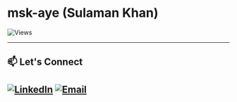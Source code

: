 <h1 align="left">msk-aye (Sulaman Khan)</h1>
<div align="left">
    <img src="https://komarev.com/ghpvc/?username=msk-aye&style=for-the-badge&color=red" alt="Views"/>
</div>

<!---
---

## :wave: About Me

Welcome! My name is **Sulaman** and I am a student at [The University of Queensland (UQ)](https://uq.edu.au/) and security intern at [CompliantERP](https://complianterp.com/). I am also a capstone student currently working with [NOJA Power](https://www.nojapower.com.au/) to create automated application and firmware security tests.

I am currently in my final year of university studying Bachelor of Computer Science and Masters of Cybersecurity.

Feel free to check out all my repositories to see what I have been getting up to during my years at university.

---

## :book: Education

- *Bachelor of Computer Science / Master of Cybersecurity*
  
    **Current GPA: 6.1 / 7.0 (Distinction)**.

- *Queensland Certificate of Education (2020)*

    **ATAR: 95.45 / 99.95**

---

## :man_technologist: Experience

### :computer: Software & Services I Use

<div align="center">
    <img src="https://raw.githubusercontent.com/devicons/devicon/master/icons/vscode/vscode-original.svg" alt="VSCode" height="48rem"/>&nbsp;
    <img src="https://raw.githubusercontent.com/devicons/devicon/master/icons/git/git-plain.svg" alt="Git" height="48rem"/>&nbsp;
    <img src="https://raw.githubusercontent.com/devicons/devicon/master/icons/github/github-original.svg" alt="GitHub" height="48rem"/>&nbsp;
    <img src="https://raw.githubusercontent.com/devicons/devicon/master/icons/anaconda/anaconda-original.svg" alt="Git" height="48rem"/>&nbsp;
</div>

#### Operating Systems I Use

<div align="center">
  <img src="https://raw.githubusercontent.com/devicons/devicon/master/icons/windows11/windows11-original.svg" alt="Windows 11" height="48rem"/>&nbsp;
  <img src="https://raw.githubusercontent.com/devicons/devicon/master/icons/ubuntu/ubuntu-plain.svg" alt="Ubuntu" height="48rem"/>
</div>

### :hammer_and_wrench: Languages & Tools I am Experienced in

#### For Web Development

<div align="center">
    <img src="https://raw.githubusercontent.com/devicons/devicon/master/icons/react/react-original.svg" alt="React" height="48rem" />&nbsp;
    <img src="https://raw.githubusercontent.com/devicons/devicon/master/icons/nodejs/nodejs-plain.svg" alt="NodeJS" height="48rem" />&nbsp;
    <img src="https://raw.hithubusercontent.com/devicons/devicon/master/icons/express/express-original-wordmark.svg" alt="Express" height="48rem" />&nbsp;
    <img src="https://raw.githubusercontent.com/devicons/devicon/master/icons/d3js/d3js-plain.svg" alt="d3JS" height="48rem" />&nbsp;
    <img src="https://raw.githubusercontent.com/devicons/devicon/master/icons/html5/html5-plain.svg" alt="HTML5" height="48rem" />&nbsp;
    <img src="https://raw.githubusercontent.com/devicons/devicon/master/icons/css3/css3-plain.svg" alt="CSS3" height="48rem" />&nbsp;
    <img src="https://raw.githubusercontent.com/devicons/devicon/master/icons/javascript/javascript-plain.svg" alt="CSS3" height="48rem" />&nbsp;
</div>

#### For Software Development

<div align="center">
    <img src="https://raw.githubusercontent.com/devicons/devicon/master/icons/python/python-plain.svg" alt="Python" height="48rem" />&nbsp;
    <img src="https://raw.githubusercontent.com/devicons/devicon/master/icons/c/c-plain.svg" alt="C" height="48rem" />&nbsp;
    <img src="https://raw.githubusercontent.com/devicons/devicon/master/icons/java/java-original.svg" alt="Java" height="48rem" />&nbsp; 
</div>

### Database & ORMs

<div align="center">
    <img src="https://cdn.jsdelivr.net/gh/devicons/devicon@latest/icons/postgresql/postgresql-original.svg" alt="PostgreSQL" height="48rem" />&nbsp;
    <img src="https://cdn.jsdelivr.net/gh/devicons/devicon@latest/icons/mysql/mysql-original.svg" alt="MySQL" height="48rem" />&nbsp;
    <img src="https://cdn.jsdelivr.net/gh/devicons/devicon@latest/icons/sqlite/sqlite-original.svg" alt="SQLite" height="48rem" />&nbsp;
    <img src="https://cdn.jsdelivr.net/gh/devicons/devicon@latest/icons/prisma/prisma-original.svg" alt="Prisma" height="48rem" />&nbsp;
</div>

---

## :fire: GitHub Statistics

<div align="center">

![msk-aye's GitHub Stats](https://github-readme-stats.vercel.app/api?username=msk-aye&show_icons=true&count_private=true&theme=tokyonight)

![Top Langs](https://github-readme-stats.vercel.app/api/top-langs/?username=msk-aye&hide=css,php&langs_count=6&layout=compact&theme=tokyonight)

![GitHub Streak](http://github-readme-streak-stats.herokuapp.com?user=msk-aye&theme=tokyonight)

</div>

---

## ***<img src="https://media0.giphy.com/media/Lqo3UBlXeHwZDoebKX/giphy.gif?cid=6c09b952111xv0yu98f5mapfn2defbmr0o0wivwmr3uhcowl&ep=v1_stickers_search&rid=giphy.gif&ct=s" width="30"> Featured Projects***

🔹 [**Movie Search WebApp**](https://xx) – Built a secure movie-finding web application using React and Node.js / Express, integrating MySQL for data storage and user authentication with hashed (and salted) passwords. Implemented HTTPS with SSL certificates for encrypted communication.
🔹 [**AI Maze Game Solver**](https://github.com/msk-aye/AI-maze-game-solver) – An AI based dragon game virtual environment solver using multiple industry accepted artificial intelligence techniques such as A* search with heuristic design as well as value and policy iteration techniques.
🔹 [**Python Chat Server**](https://github.com/msk-aye/python-messaging-server) – Developed a functional chat server and chat client program that can send and receive messages on local networks using a raw socket and manually crafted TCP packets, made in both Python.

[![Website](https://img.shields.io/badge/Portfolio-000000?style=for-the-badge&logo=netlify&logoColor=white)](https://msk-aye.netlify.app/)

--->

---
## 📫 Let's Connect

[![LinkedIn](https://img.shields.io/badge/LinkedIn-0077B5?style=for-the-badge&logo=linkedin&logoColor=white)](https://www.linkedin.com/in/muhammad-sulaman-khan/)
[![Email](https://img.shields.io/badge/Email-D14836?style=for-the-badge&logo=gmail&logoColor=white)](mailto:sulamankhan265@gmail.com)
---
